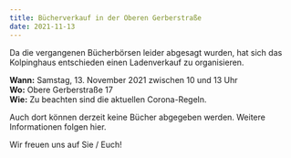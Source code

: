 ```yaml
---
title: Bücherverkauf in der Oberen Gerberstraße
date: 2021-11-13
---
```

<!--mehr--> 
Da die vergangenen Bücherbörsen leider abgesagt wurden, hat sich das Kolpinghaus entschieden einen Ladenverkauf zu organisieren.

**Wann:** Samstag, 13. November 2021 zwischen 10 und 13 Uhr<br>
**Wo:** Obere Gerberstraße 17<br>
**Wie:** Zu beachten sind die aktuellen Corona-Regeln.

Auch dort können derzeit keine Bücher abgegeben werden. Weitere Informationen folgen hier.

Wir freuen uns auf Sie / Euch!

